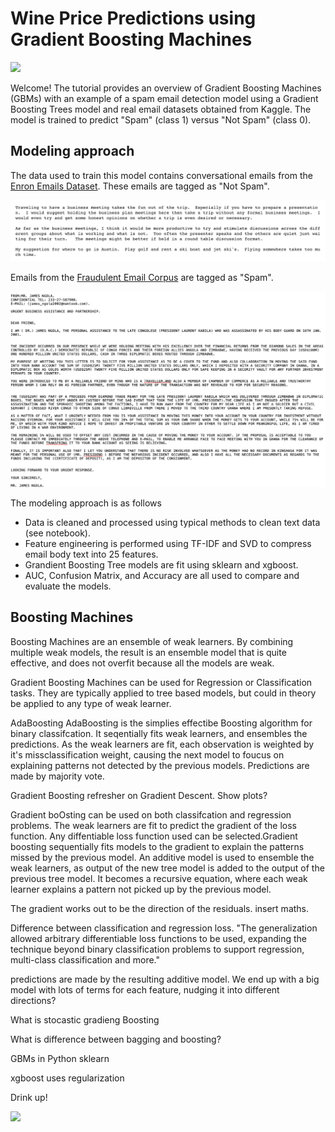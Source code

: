 # Wine Price Predictions using  Gradient Boosting Machines

<img src="https://media.giphy.com/media/u7TwrMijpvdp6/giphy.gif" width=400>


Welcome! The tutorial provides an overview of Gradient Boosting Machines (GBMs) with an example of a spam email detection model using a Gradient Boosting Trees model and real email datasets obtained from Kaggle. The model is trained to predict "Spam" (class 1) versus "Not Spam" (class 0). 

## Modeling approach
The data used to train this model contains conversational emails from the [Enron Emails Dataset](https://www.kaggle.com/wcukierski/enron-email-dataset). These emails are tagged as "Not Spam". 

<img src="images/not_spam.png" width=600>


Emails from the [Fraudulent Email Corpus](https://www.kaggle.com/rtatman/fraudulent-email-corpus) are tagged as "Spam".

<img src="images/spam.png" width=600>

The modeling approach is as follows
* Data is cleaned and processed using typical methods to clean text data (see notebook).
* Feature engineering is performed using TF-IDF and SVD to compress email body text into 25 features.
* Grandient Boosting Tree models are fit using sklearn and xgboost. 
* AUC, Confusion Matrix, and Accuracy are all used to compare and evaluate the models.

## Boosting Machines
Boosting Machines are an ensemble of weak learners. By combining multiple weak models, the result is an ensemble model that is quite effective, and does not overfit because all the models are weak.

Gradient Boosting Machines can be used for Regression or Classification tasks. They are typically applied to tree based models, but could in theory be applied to any type of weak learner.


AdaBoosting
AdaBoosting is the simplies effectibe Boosting algorithm for binary classifcation. It seqentially fits weak learners, and ensembles the predictions. As the weak learners are fit, each observation is weighted by it's missclassification weight, causing the next model to foucus on explaining patterns not detected by the previous models.  Predictions are made by majority vote.

Gradient Boosting
refresher on Gradient Descent. Show plots?

Gradient boOsting can be used on both classifcation and regression problems. The weak learners are fit to predict the gradient of the loss function. Any diffentiable loss function used can be selected.Gradient boosting sequentially fits models to the gradient to explain the patterns missed by the previous model. An additive model is used to ensemble the weak learners, as output of the new tree model is added to the output of the previous tree model. It becomes a recursive equation, where each weak learner explains a pattern not picked up by the previous model.
<Show math>


The gradient works out to be the direction of the residuals. insert maths.
<Show math>


Difference between classification and regression loss.
"The generalization allowed arbitrary differentiable loss functions to be used, expanding the technique beyond binary classification problems to support regression, multi-class classification and more."

predictions are made by the resulting additive model. We end up with a big model with lots of terms for each feature, nudging it into different directions?

What is stocastic gradieng Boosting

What is difference between bagging and boosting?

GBMs in Python
sklearn

xgboost
uses regularization

Drink up!

<img src="https://media.giphy.com/media/E3L5goMMSoAAo/giphy.gif" width=200>
